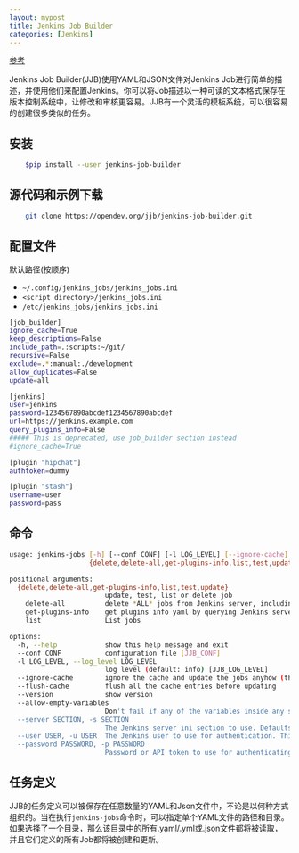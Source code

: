 ```yaml
---
layout: mypost
title: Jenkins Job Builder
categories: [Jenkins]
---
```


[参考](https://jenkins-job-builder.readthedocs.io/en/latest/index.html)

Jenkins Job Builder(JJB)使用YAML和JSON文件对Jenkins Job进行简单的描述，并使用他们来配置Jenkins。你可以将Job描述以一种可读的文本格式保存在版本控制系统中，让修改和审核更容易。JJB有一个灵活的模板系统，可以很容易的创建很多类似的任务。

## 安装

```bash
    $pip install --user jenkins-job-builder
```

## 源代码和示例下载

```bash
    git clone https://opendev.org/jjb/jenkins-job-builder.git
```

## 配置文件

默认路径(按顺序)

+ `~/.config/jenkins_jobs/jenkins_jobs.ini`
+ `<script directory>/jenkins_jobs.ini`
+ `/etc/jenkins_jobs/jenkins_jobs.ini`

```bash
[job_builder]
ignore_cache=True
keep_descriptions=False
include_path=.:scripts:~/git/
recursive=False
exclude=.*:manual:./development
allow_duplicates=False
update=all

[jenkins]
user=jenkins
password=1234567890abcdef1234567890abcdef
url=https://jenkins.example.com
query_plugins_info=False
##### This is deprecated, use job_builder section instead
#ignore_cache=True

[plugin "hipchat"]
authtoken=dummy

[plugin "stash"]
username=user
password=pass
```

## 命令

```bash
usage: jenkins-jobs [-h] [--conf CONF] [-l LOG_LEVEL] [--ignore-cache] [--flush-cache] [--version] [--allow-empty-variables] [--server SECTION] [--user USER] [--password PASSWORD]
                    {delete,delete-all,get-plugins-info,list,test,update} ...

positional arguments:
  {delete,delete-all,get-plugins-info,list,test,update}
                        update, test, list or delete job
    delete-all          delete *ALL* jobs from Jenkins server, including those not managed by Jenkins Job Builder.
    get-plugins-info    get plugins info yaml by querying Jenkins server.
    list                List jobs

options:
  -h, --help            show this help message and exit
  --conf CONF           configuration file [JJB_CONF]
  -l LOG_LEVEL, --log_level LOG_LEVEL
                        log level (default: info) [JJB_LOG_LEVEL]
  --ignore-cache        ignore the cache and update the jobs anyhow (that will only flush the specified jobs cache)
  --flush-cache         flush all the cache entries before updating
  --version             show version
  --allow-empty-variables
                        Don't fail if any of the variables inside any string are not defined, replace with empty string instead.
  --server SECTION, -s SECTION
                        The Jenkins server ini section to use. Defaults to 'jenkins' [JJB_SECTION]
  --user USER, -u USER  The Jenkins user to use for authentication. This overrides the user specified in the configuration file. [JJB_USER]
  --password PASSWORD, -p PASSWORD
                        Password or API token to use for authenticating towards Jenkins. This overrides the password specified in the configuration file. [JJB_PASSWORD]

```

## 任务定义

JJB的任务定义可以被保存在任意数量的YAML和Json文件中，不论是以何种方式组织的。当在执行`jenkins-jobs`命令时，可以指定单个YAML文件的路径和目录。如果选择了一个目录，那么该目录中的所有.yaml/.yml或.json文件都将被读取，并且它们定义的所有Job都将被创建和更新。
